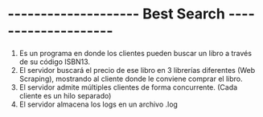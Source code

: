 # -------------------- Best Search -------------------- #

1. Es un programa en donde los clientes pueden buscar un libro a través de su código ISBN13.
2. El servidor buscará el precio de ese libro en 3 librerías diferentes (Web Scraping), mostrando al cliente donde le conviene comprar el libro. 
3. El servidor admite múltiples clientes de forma concurrente. (Cada cliente es un hilo separado)  
4. El servidor almacena los logs en un archivo .log 
